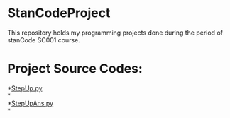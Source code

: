 # StanCodeProject
This repository holds my programming projects done during the period of stanCode SC001 course.

# Project Source Codes:
*[StepUp.py](https://github.com/JasonHou1114/StanCodeProject/blob/main/StanCode%20Project/StepUp.py)\
*\
*[StepUpAns.py](https://github.com/JasonHou1114/StanCodeProject/blob/main/StanCode%20Project/StepUp.py)\
*
